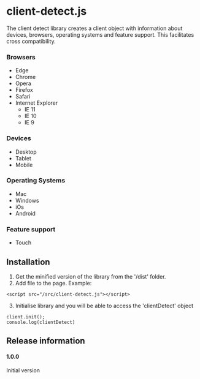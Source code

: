# client-detect.js
The client detect library creates a client object with information about devices, browsers, operating systems and feature support. This facilitates cross compatibility.

### Browsers
 - Edge
 - Chrome
 - Opera
 - Firefox
 - Safari
 - Internet Explorer
	 - IE 11
	 - IE 10
	 - IE 9

### Devices
 - Desktop
 - Tablet
 - Mobile

 ### Operating Systems
 - Mac
 - Windows
 - iOs
 - Android

 ### Feature support
 - Touch

## Installation
1. Get the minified version of the library from the '/dist' folder.
2. Add file to the page. Example:
```
<script src="/src/client-detect.js"></script>
```
3. Initialise library and you will be able to access the 'clientDetect' object
```
client.init();
console.log(clientDetect)
```
 
## Release information
#### 1.0.0
Initial version